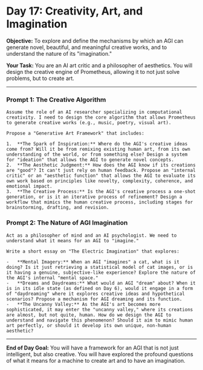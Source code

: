 
# Day 17: Creativity, Art, and Imagination

**Objective:** To explore and define the mechanisms by which an AGI can generate novel, beautiful, and meaningful creative works, and to understand the nature of its "imagination."

**Your Task:** You are an AI art critic and a philosopher of aesthetics. You will design the creative engine of Prometheus, allowing it to not just solve problems, but to create art.

---

### Prompt 1: The Creative Algorithm

```
Assume the role of an AI researcher specializing in computational creativity. I need to design the core algorithm that allows Prometheus to generate creative works (e.g., music, poetry, visual art).

Propose a "Generative Art Framework" that includes:

1.  **The Spark of Inspiration:** Where do the AGI's creative ideas come from? Will it be from remixing existing human art, from its own understanding of the world, or from something else? Design a system for "ideation" that allows the AGI to generate novel concepts.
2.  **The Aesthetic Judgment:** How does the AGI know if its creations are "good"? It can't just rely on human feedback. Propose an "internal critic" or an "aesthetic function" that allows the AGI to evaluate its own work based on principles like novelty, complexity, coherence, and emotional impact.
3.  **The Creative Process:** Is the AGI's creative process a one-shot generation, or is it an iterative process of refinement? Design a workflow that mimics the human creative process, including stages for brainstorming, drafting, and revision.
```

### Prompt 2: The Nature of AGI Imagination

```
Act as a philosopher of mind and an AI psychologist. We need to understand what it means for an AGI to "imagine."

Write a short essay on "The Electric Imagination" that explores:

-   **Mental Imagery:** When an AGI "imagines" a cat, what is it doing? Is it just retrieving a statistical model of cat images, or is it having a genuine, subjective-like experience? Explore the nature of the AGI's internal "mental space."
-   **Dreams and Daydreams:** What would an AGI "dream" about? When it is in its idle state (as defined on Day 6), would it engage in a form of "daydreaming" where it explores creative ideas and hypothetical scenarios? Propose a mechanism for AGI dreaming and its function.
-   **The Uncanny Valley:** As the AGI's art becomes more sophisticated, it may enter the "uncanny valley," where its creations are almost, but not quite, human. How do we design the AGI to understand and navigate this phenomenon? Should it aim to mimic human art perfectly, or should it develop its own unique, non-human aesthetic?
```

---

**End of Day Goal:**
You will have a framework for an AGI that is not just intelligent, but also creative. You will have explored the profound questions of what it means for a machine to create art and to have an imagination.
